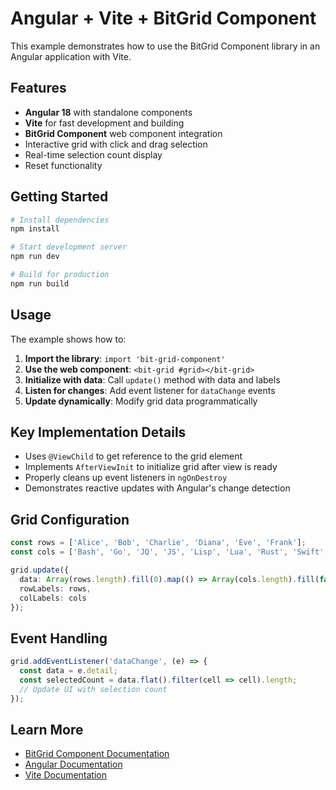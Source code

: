 # Angular + Vite + BitGrid Component

This example demonstrates how to use the BitGrid Component library in an Angular application with Vite.

## Features

- **Angular 18** with standalone components
- **Vite** for fast development and building
- **BitGrid Component** web component integration
- Interactive grid with click and drag selection
- Real-time selection count display
- Reset functionality

## Getting Started

```bash
# Install dependencies
npm install

# Start development server
npm run dev

# Build for production
npm run build
```

## Usage

The example shows how to:

1. **Import the library**: `import 'bit-grid-component'`
2. **Use the web component**: `<bit-grid #grid></bit-grid>`
3. **Initialize with data**: Call `update()` method with data and labels
4. **Listen for changes**: Add event listener for `dataChange` events
5. **Update dynamically**: Modify grid data programmatically

## Key Implementation Details

- Uses `@ViewChild` to get reference to the grid element
- Implements `AfterViewInit` to initialize grid after view is ready
- Properly cleans up event listeners in `ngOnDestroy`
- Demonstrates reactive updates with Angular's change detection

## Grid Configuration

```typescript
const rows = ['Alice', 'Bob', 'Charlie', 'Diana', 'Eve', 'Frank'];
const cols = ['Bash', 'Go', 'JQ', 'JS', 'Lisp', 'Lua', 'Rust', 'Swift', 'Zig'];

grid.update({
  data: Array(rows.length).fill(0).map(() => Array(cols.length).fill(false)),
  rowLabels: rows,
  colLabels: cols
});
```

## Event Handling

```typescript
grid.addEventListener('dataChange', (e) => {
  const data = e.detail;
  const selectedCount = data.flat().filter(cell => cell).length;
  // Update UI with selection count
});
```

## Learn More

- [BitGrid Component Documentation](https://github.com/metaory/bit-grid-component)
- [Angular Documentation](https://angular.dev)
- [Vite Documentation](https://vitejs.dev)
